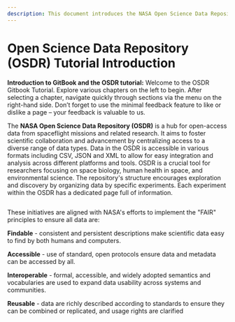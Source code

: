 ```yaml
---
description: This document introduces the NASA Open Science Data Repository (OSDR).
---
```


# Open Science Data Repository (OSDR) Tutorial Introduction

**Introduction to GitBook and the OSDR tutorial:** Welcome to the OSDR Gitbook Tutorial. Explore various chapters on the left to begin. After selecting a chapter, navigate quickly through sections via the menu on the right-hand side. Don’t forget to use the minimal feedback feature to like or dislike a page – your feedback is valuable to us.

The **NASA Open Science Data Repository (OSDR)** is a hub for open-access data from spaceflight missions and related research. It aims to foster scientific collaboration and advancement by centralizing access to a diverse range of data types. Data in the OSDR is accessible in various formats including CSV, JSON and XML to allow for easy integration and analysis across different platforms and tools. OSDR is a crucial tool for researchers focusing on space biology, human health in space, and environmental science. The repository's structure encourages exploration and discovery by organizing data by specific experiments. Each experiment within the OSDR has a dedicated page full of information.

<figure><img src="https://osdr.nasa.gov/bio/images/OpenScience_Figure_900_by_417.png" alt=""><figcaption></figcaption></figure>



These initiatives are aligned with NASA's efforts to implement the "FAIR" principles to ensure all data are:&#x20;

**Findable** - consistent and persistent descriptions make scientific data easy to find by both humans and computers.&#x20;

**Accessible** - use of standard, open protocols ensure data and metadata can be accessed by all.&#x20;

**Interoperable** - formal, accessible, and widely adopted semantics and vocabularies are used to expand data usability across systems and communities.&#x20;

**Reusable** - data are richly described according to standards to ensure they can be combined or replicated, and usage rights are clarified

